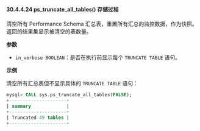 #### 30.4.4.24 ps_truncate_all_tables() 存储过程

清空所有 Performance Schema 汇总表，重置所有汇总的监控数据，作为快照。返回的结果集显示被清空的表数量。

**参数**

- `in_verbose BOOLEAN`：是否在执行前显示每个 `TRUNCATE TABLE` 语句。

**示例**

清空所有汇总表但不显示具体的 `TRUNCATE TABLE` 语句：

```sql
mysql> CALL sys.ps_truncate_all_tables(FALSE);
+---------------------+
| summary             |
+---------------------+
| Truncated 49 tables |
+---------------------+